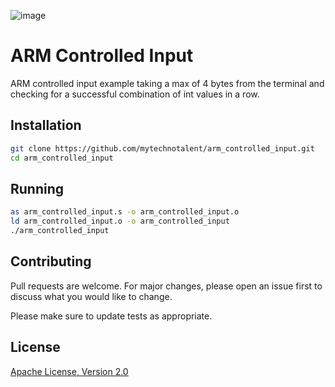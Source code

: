 ![image](https://github.com/mytechnotalent/ARM_Controlled_Input/blob/master/ARM%20Controlled%20Input.png?raw=true)

# ARM Controlled Input
ARM controlled input example taking a max of 4 bytes from the terminal and checking for a successful combination of int values in a row.

## Installation
```bash
git clone https://github.com/mytechnotalent/arm_controlled_input.git
cd arm_controlled_input
```

## Running

```bash
as arm_controlled_input.s -o arm_controlled_input.o
ld arm_controlled_input.o -o arm_controlled_input
./arm_controlled_input
```

## Contributing

Pull requests are welcome. For major changes, please open an issue first to discuss what you would like to change.

Please make sure to update tests as appropriate.

## License
[Apache License, Version 2.0](https://www.apache.org/licenses/LICENSE-2.0)
